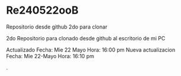 # Re240522ooB
Repositorio desde github 2do para clonar

2do Repositorio para clonado desde github al escritorio de mi PC

Actualizado Fecha: Mie 22 Mayo Hora: 16:00 pm
Nueva actualizacion Fecha: Mie 22-Mayo Hora: 16:10 pm

.